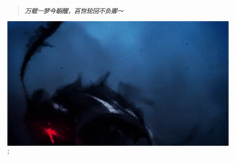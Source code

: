 > ***万载一梦今朝醒，百世轮回不负卿～***    

[![Berserker](https://github.com/JohnApache/JohnApache/raw/master/berserker.webp)](https://blog.cjw.design);


